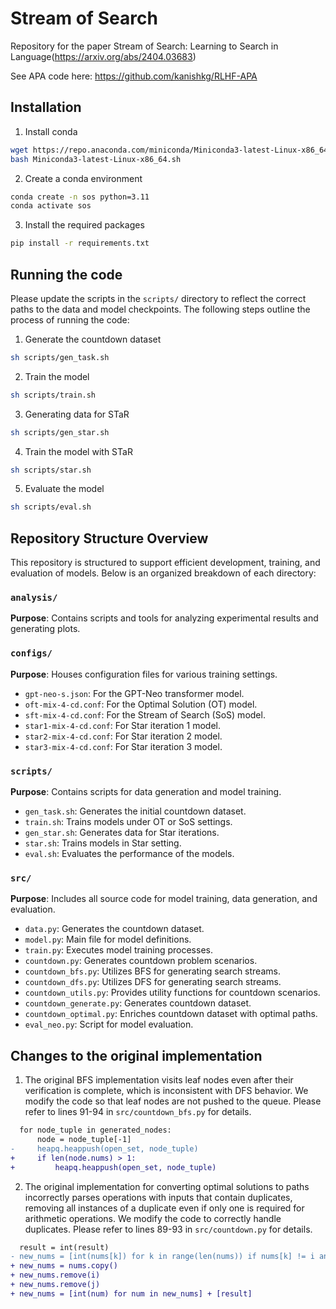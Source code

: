 # Stream of Search
Repository for the paper Stream of Search: Learning to Search in Language(https://arxiv.org/abs/2404.03683)

See APA code here: https://github.com/kanishkg/RLHF-APA

## Installation

1. Install conda
```bash
wget https://repo.anaconda.com/miniconda/Miniconda3-latest-Linux-x86_64.sh
bash Miniconda3-latest-Linux-x86_64.sh
```
2. Create a conda environment
```bash
conda create -n sos python=3.11
conda activate sos
```
3. Install the required packages
```bash
pip install -r requirements.txt
```

## Running the code
Please update the scripts in the `scripts/` directory to reflect the correct paths to the data and model checkpoints. The following steps outline the process of running the code:
1. Generate the countdown dataset
```bash
sh scripts/gen_task.sh
```
2. Train the model
```bash
sh scripts/train.sh
```
3. Generating data for STaR
```bash
sh scripts/gen_star.sh
```
4. Train the model with STaR
```bash
sh scripts/star.sh
```
5. Evaluate the model
```bash
sh scripts/eval.sh
```

## Repository Structure Overview

This repository is structured to support efficient development, training, and evaluation of models. Below is an organized breakdown of each directory:

### `analysis/`
**Purpose**: Contains scripts and tools for analyzing experimental results and generating plots.

### `configs/`
**Purpose**: Houses configuration files for various training settings.
- `gpt-neo-s.json`: For the GPT-Neo transformer model.
- `oft-mix-4-cd.conf`: For the Optimal Solution (OT) model.
- `sft-mix-4-cd.conf`: For the Stream of Search (SoS) model.
- `star1-mix-4-cd.conf`: For Star iteration 1 model.
- `star2-mix-4-cd.conf`: For Star iteration 2 model.
- `star3-mix-4-cd.conf`: For Star iteration 3 model.

### `scripts/`
**Purpose**: Contains scripts for data generation and model training.
- `gen_task.sh`: Generates the initial countdown dataset.
- `train.sh`: Trains models under OT or SoS settings.
- `gen_star.sh`: Generates data for Star iterations.
- `star.sh`: Trains models in Star setting.
- `eval.sh`: Evaluates the performance of the models.

### `src/`
**Purpose**: Includes all source code for model training, data generation, and evaluation.
- `data.py`: Generates the countdown dataset.
- `model.py`: Main file for model definitions.
- `train.py`: Executes model training processes.
- `countdown.py`: Generates countdown problem scenarios.
- `countdown_bfs.py`: Utilizes BFS for generating search streams.
- `countdown_dfs.py`: Utilizes DFS for generating search streams.
- `countdown_utils.py`: Provides utility functions for countdown scenarios.
- `countdown_generate.py`: Generates countdown dataset.
- `countdown_optimal.py`: Enriches countdown dataset with optimal paths.
- `eval_neo.py`: Script for model evaluation.

## Changes to the original implementation

1. The original BFS implementation visits leaf nodes even after their verification is complete, which is inconsistent with DFS behavior. We modify the code so that leaf nodes are not pushed to the queue. Please refer to lines 91-94 in `src/countdown_bfs.py` for details.


```diff
  for node_tuple in generated_nodes:
      node = node_tuple[-1]
-     heapq.heappush(open_set, node_tuple)
+     if len(node.nums) > 1:
+         heapq.heappush(open_set, node_tuple)
```

2. The original implementation for converting optimal solutions to paths incorrectly parses operations with inputs that contain duplicates, removing all instances of a duplicate even if only one is required for arithmetic operations. We modify the code to correctly handle duplicates. Please refer to lines 89-93 in `src/countdown.py` for details.

```diff
  result = int(result)
- new_nums = [int(nums[k]) for k in range(len(nums)) if nums[k] != i and nums[k] != j] + [result]
+ new_nums = nums.copy()
+ new_nums.remove(i)
+ new_nums.remove(j)
+ new_nums = [int(num) for num in new_nums] + [result]
```
